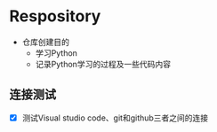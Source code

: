 # Respository

* 仓库创建目的
  * 学习Python
  * 记录Python学习的过程及一些代码内容

## 连接测试
- [x] 测试Visual studio code、git和github三者之间的连接